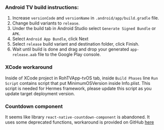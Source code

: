 ### Android TV build instructions: 

1. Increase `versionCode` and `versionName` in `.android/app/build.gradle` file.
2. Change build variants to `release`.
3. Under the build tab in Android Studio select `Generate Signed Bundle` or `APK`.
4. Select `Android App Bundle`, click Next
5. Select `release` build variant and destination folder, click Finish.
6. Wait until build is done and drag and drop your generated `app-release.aab` file to the Google Play console.

### XCode workaround
Inside of XCode project in RohTVApp-tvOS tab, inside `Build Phases` line `Run Script` contains script that put MinimumOSVersion inside Info.plist. This script is needed for Hermes framework, please update this script as you update target deployment version.

### Countdown component
It seems like library `react-native-countdown-component` is abandoned. It uses some deprecated functions, workaround is provided on GitHub [here](https://github.com/talalmajali/react-native-countdown-component/issues/123)
